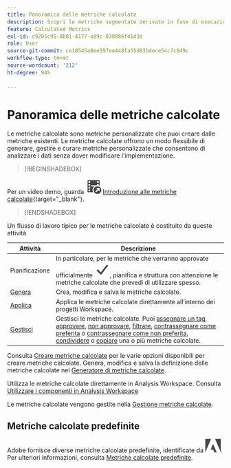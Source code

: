 ```yaml
---
title: Panoramica delle metriche calcolate
description: Scopri le metriche segmentate derivate in fase di esecuzione dei rapporti.
feature: Calculated Metrics
exl-id: c9205c95-8b01-4177-a89c-038886f41d3d
role: User
source-git-commit: ce18545a0ee597ee448fa55d83bdece54c7c849c
workflow-type: tm+mt
source-wordcount: '212'
ht-degree: 94%

---
```


# Panoramica delle metriche calcolate

Le metriche calcolate sono metriche personalizzate che puoi creare dalle metriche esistenti. Le metriche calcolate offrono un modo flessibile di generare, gestire e curare metriche personalizzate che consentono di analizzare i dati senza dover modificare l’implementazione.



>[!BEGINSHADEBOX]

Per un video demo, guarda ![VideoCheckedOut](/help/assets/icons/VideoCheckedOut.svg) [Introduzione alle metriche calcolate](https://video.tv.adobe.com/v/31787/?quality=12&learn=on){target="_blank"}.

>[!ENDSHADEBOX]

Un flusso di lavoro tipico per le metriche calcolate è costituito da queste attività

| Attività | Descrizione |
| --- | --- |
| Pianificazione | In particolare, per le metriche che verranno approvate ufficialmente ![Checkmark](/help/assets/icons/Checkmark.svg), pianifica e struttura con attenzione le metriche calcolate che prevedi di utilizzare spesso. |
| [Genera](/help/components/calc-metrics/cm-workflow/cm-build-metrics.md) | Crea, modifica e salva le metriche calcolate. |
| [Applica](/help/components/use-components-in-workspace.md) | Applica le metriche calcolate direttamente all’interno dei progetti Workspace. |
| [Gestisci](/help/components/calc-metrics/cm-workflow/cm-manager.md) | Gestisci le metriche calcolate. Puoi [assegnare un tag](/help/components/calc-metrics/cm-workflow/cm-tagging.md), [approvare](/help/components/calc-metrics/cm-workflow/cm-approving.md), [non approvare](/help/components/calc-metrics/cm-workflow/cm-approving.md), [filtrare](/help/components/calc-metrics/cm-workflow/cm-filter.md), [contrassegnare come preferita](/help/components/calc-metrics/cm-workflow/cm-favorite.md) o [contrassegnare come non preferita](/help/components/calc-metrics/cm-workflow/cm-favorite.md), [condividere](/help/components/calc-metrics/cm-workflow/cm-sharing.md) o [copiare](/help/components/calc-metrics/cm-workflow/cm-copy.md) una o più metriche calcolate. |

Consulta [Creare metriche calcolate](/help/components/calc-metrics/cm-workflow/cm-workflow.md) per le varie opzioni disponibili per creare metriche calcolate. Genera, modifica e salva la definizione delle metriche calcolate nel [Generatore di metriche calcolate](cm-workflow/cm-build-metrics.md).

Utilizza le metriche calcolate direttamente in Analysis Workspace. Consulta [Utilizzare i componenti in Analysis Workspace](/help/components/use-components-in-workspace.md)

Le metriche calcolate vengono gestite nella [Gestione metriche calcolate](cm-workflow/cm-manager.md).

## Metriche calcolate predefinite

Adobe fornisce diverse metriche calcolate predefinite, identificate da ![AdobeLogoSmall](/help/assets/icons/AdobeLogoSmall.svg). Per ulteriori informazioni, consulta [Metriche calcolate predefinite](/help/components/calc-metrics/default-calcmetrics.md).
